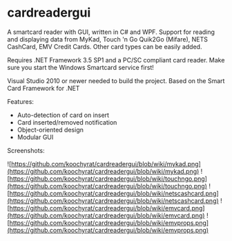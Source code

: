 # cardreadergui

A smartcard reader with GUI, written in C# and WPF. Support for reading and displaying data from MyKad, Touch 'n Go Quik2Go (Mifare), NETS CashCard, EMV Credit Cards. Other card types can be easily added.

Requires .NET Framework 3.5 SP1 and a PC/SC compliant card reader. Make sure you start the Windows Smartcard service first!

Visual Studio 2010 or newer needed to build the project. Based on the Smart Card Framework for .NET

Features:

- Auto-detection of card on insert
- Card inserted/removed notification
- Object-oriented design
- Modular GUI

Screenshots:

![https://github.com/koochyrat/cardreadergui/blob/wiki/mykad.png](https://github.com/koochyrat/cardreadergui/blob/wiki/mykad.png)
![https://github.com/koochyrat/cardreadergui/blob/wiki/touchngo.png](https://github.com/koochyrat/cardreadergui/blob/wiki/touchngo.png)
![https://github.com/koochyrat/cardreadergui/blob/wiki/netscashcard.png](https://github.com/koochyrat/cardreadergui/blob/wiki/netscashcard.png)
![https://github.com/koochyrat/cardreadergui/blob/wiki/emvcard.png](https://github.com/koochyrat/cardreadergui/blob/wiki/emvcard.png)
![https://github.com/koochyrat/cardreadergui/blob/wiki/emvprops.png](https://github.com/koochyrat/cardreadergui/blob/wiki/emvprops.png)

